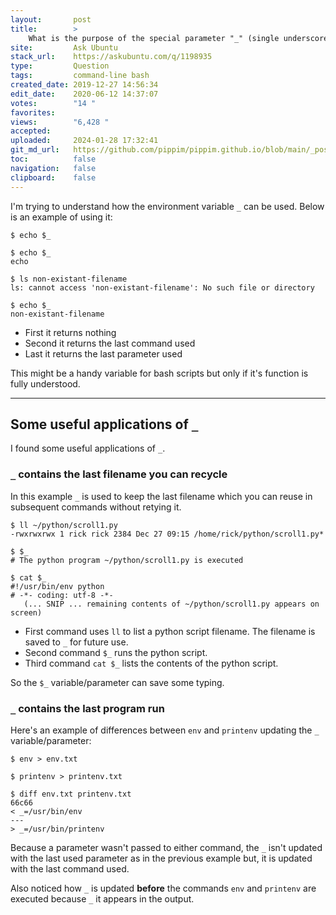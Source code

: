 ```yaml
---
layout:       post
title:        >
    What is the purpose of the special parameter "_" (single underscore) in environment?
site:         Ask Ubuntu
stack_url:    https://askubuntu.com/q/1198935
type:         Question
tags:         command-line bash
created_date: 2019-12-27 14:56:34
edit_date:    2020-06-12 14:37:07
votes:        "14 "
favorites:    
views:        "6,428 "
accepted:     
uploaded:     2024-01-28 17:32:41
git_md_url:   https://github.com/pippim/pippim.github.io/blob/main/_posts/2019/2019-12-27-What-is-the-purpose-of-the-special-parameter-___-_single-underscore_-in-environment_.md
toc:          false
navigation:   false
clipboard:    false
---
```


I'm trying to understand how the environment variable `_` can be used. Below is an example of using it:

``` 
$ echo $_

$ echo $_
echo

$ ls non-existant-filename
ls: cannot access 'non-existant-filename': No such file or directory

$ echo $_
non-existant-filename
```

- First it returns nothing
- Second it returns the last command used
- Last it returns the last parameter used

This might be a handy variable for bash scripts but only if it's function is fully understood.


----------

## Some useful applications of `_`

I found some useful applications of `_`.

### `_` contains the last filename you can recycle

In this example `_` is used to keep the last filename which you can reuse in subsequent commands without retying it.

``` 
$ ll ~/python/scroll1.py
-rwxrwxrwx 1 rick rick 2384 Dec 27 09:15 /home/rick/python/scroll1.py*

$ $_
# The python program ~/python/scroll1.py is executed

$ cat $_
#!/usr/bin/env python
# -*- coding: utf-8 -*-
   (... SNIP ... remaining contents of ~/python/scroll1.py appears on screen)
```

- First command uses `ll` to list a python script filename. The filename is saved to `_` for future use.
- Second command `$_` runs the python script.
- Third command `cat $_` lists the contents of the python script.

So the `$_` variable/parameter can save some typing.

### `_` contains the last program run

Here's an example of differences between `env` and `printenv` updating the `_` variable/parameter:

``` 
$ env > env.txt

$ printenv > printenv.txt

$ diff env.txt printenv.txt
66c66
< _=/usr/bin/env
---
> _=/usr/bin/printenv
```

Because a parameter wasn't passed to either command, the `_` isn't updated with the last used parameter as in the previous example but, it is updated with the last command used.

Also noticed how `_` is updated **before** the commands `env` and `printenv` are executed because `_` it appears in the output.
